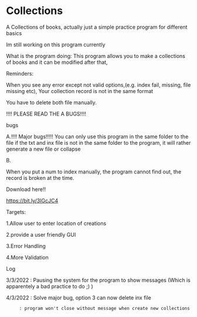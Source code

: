 # Collections
A Collections of books, actually just a simple practice program for different basics


Im still working on this program currently




What is the program doing:
This program allows you to make a collections of books and it can be modified after that,




Reminders:


When you see any error except not valid options,(e.g. index fail, missing, file missing etc), Your collection record is not in the same format


You have to delete both file manually.




!!!! PLEASE READ THE A BUGS!!!!

bugs

A.!!!! Major bugs!!!!!
You can only use this program in the same folder to the file
if the txt and inx file is not in the same folder to the program, it will rather generate a new file or collapse

B.


When you put a num to index manually, the program cannot find out, the record is broken at the time.





Download here!!


https://bit.ly/3IGcJC4


Targets:

1.Allow user to enter location of creations


2.provide a user friendly GUI

3.Error Handling

4.More Validation

Log

3/3/2022 : Pausing the system for the program to show messages (Which is apparentely a bad practice to do ;) )

4/3/2022 : Solve major bug, option 3 can now delete inx file 


         : program won't close without message when create new collections
         
